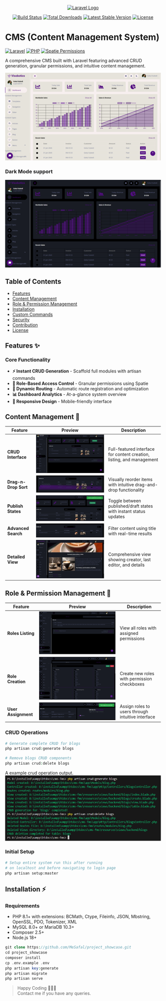 <p align="center">
  <a href="https://laravel.com" target="_blank">
    <img src="https://raw.githubusercontent.com/laravel/art/master/logo-lockup/5%20SVG/2%20CMYK/1%20Full%20Color/laravel-logolockup-cmyk-red.svg" width="400" alt="Laravel Logo">
  </a>
</p>

<p align="center">
  <a href="https://github.com/laravel/framework/actions"><img src="https://github.com/laravel/framework/workflows/tests/badge.svg" alt="Build Status"></a>
  <a href="https://packagist.org/packages/laravel/framework"><img src="https://img.shields.io/packagist/dt/laravel/framework" alt="Total Downloads"></a>
  <a href="https://packagist.org/packages/laravel/framework"><img src="https://img.shields.io/packagist/v/laravel/framework" alt="Latest Stable Version"></a>
  <a href="https://packagist.org/packages/laravel/framework"><img src="https://img.shields.io/packagist/l/laravel/framework" alt="License"></a>
</p>

# CMS (Content Management System)

[![Laravel](https://img.shields.io/badge/Laravel-FF2D20?style=for-the-badge&logo=laravel&logoColor=white)](https://laravel.com)
[![PHP](https://img.shields.io/badge/PHP-777BB4?style=for-the-badge&logo=php&logoColor=white)](https://php.net)
[![Spatie Permissions](https://img.shields.io/badge/Spatie_Permissions-4A4A4A?style=for-the-badge)](https://spatie.be/docs/laravel-permission)

A comprehensive CMS built with Laravel featuring advanced CRUD generation, granular permissions, and intuitive content management.

![Dashboard Preview Light Mode](./images/dashboard_light.png)

### Dark Mode support

![Dashboard Preview Dark Mode](./images/dashboard_dark.png)

## Table of Contents
- [Features](#features-)
- [Content Management](#content-management-)
- [Role & Permission Management](#role--permission-management-)
- [Installation](#installation-)
- [Custom Commands](#CRUD-Operations-)
- [Security](#security-)
- [Contribution](#contribution-)
- [License](#license-)

## Features ✨

### Core Functionality
- **⚡ Instant CRUD Generation** - Scaffold full modules with artisan commands
- **🔐 Role-Based Access Control** - Granular permissions using Spatie
- **🔄 Dynamic Routing** - Automatic route registration and optimization
- **📊 Dashboard Analytics** - At-a-glance system overview
- **📱 Responsive Design** - Mobile-friendly interface

## Content Management 📝

| Feature               | Preview                      | Description                              |
|-----------------------|------------------------------|------------------------------------------|
| **CRUD Interface**    | ![Index](./images/content_index.png) | Full-featured interface for content creation, listing, and management |
| **Drag-n-Drop Sort**  | ![Sorting](./images/drag_drop.png) | Visually reorder items with intuitive drag-and-drop functionality |
| **Publish States**    | ![Publish](./images/draft.png) | Toggle between published/draft states with instant status updates |
| **Advanced Search**   | ![Search](./images/searching.png) | Filter content using title with real-time results |
| **Detailed View**     | ![View](./images/view.png) | Comprehensive view showing creator, last editor, and details |

## Role & Permission Management 👥

| Feature               | Preview                      | Description                              |
|-----------------------|------------------------------|------------------------------------------|
| **Roles Listing**     | ![Roles](./images/roles_index.png) | View all roles with assigned permissions |
| **Role Creation**     | ![Create Role](./images/roles_create.png) | Create new roles with permission checkboxes |
| **User Assignment**   | ![Assignment](./images/role_assignment.png) | Assign roles to users through intuitive interface |


### CRUD Operations
```php
# Generate complete CRUD for blogs
php artisan crud:generate blogs
```

```php
# Remove blogs CRUD components
php artisan crud:delete blogs
```
A example crud operation output.
![Crud Operation](./images/crud-operation.png)


### Initial Setup
```bash
# Setup entire system run this after running 
# on localhost and before navigating to login page
php artisan setup:master
```
## Installation ⚡

### Requirements
- PHP 8.1+ with extensions: BCMath, Ctype, Fileinfo, JSON, Mbstring, OpenSSL, PDO, Tokenizer, XML
- MySQL 8.0+ or MariaDB 10.3+
- Composer 2.5+
- Node.js 18+

```php
git clone https://github.com/MeSafal/project_showcase.git
cd project_showcase
composer install
cp .env.example .env
php artisan key:generate
php artisan migrate
php artisan serve
```
> Happy Coding 🙂🙂🙂  
> Contact me if you have any queries.

